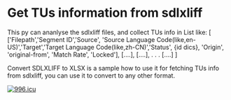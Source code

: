 # Get TUs information from sdlxliff
This py can ananlyse the sdlxliff files, and collect TUs info in List like:
[
['Filepath','Segment ID','Source', 'Source Language Code(like,en-US)','Target','Target Language Code(like,zh-CN)','Status', {id dics}, 'Origin', 'original-from', 'Match Rate', 'Locked'],
[....],
[....],
.
.
.
[....]
]

Convert SDLXLIFF to XLSX is a sample how to use it for fetching TUs info from sdlxliff, you can use it to convert to any other format.

<a href="https://996.icu"><img src="https://img.shields.io/badge/link-996.icu-red.svg" alt="996.icu" /></a>
